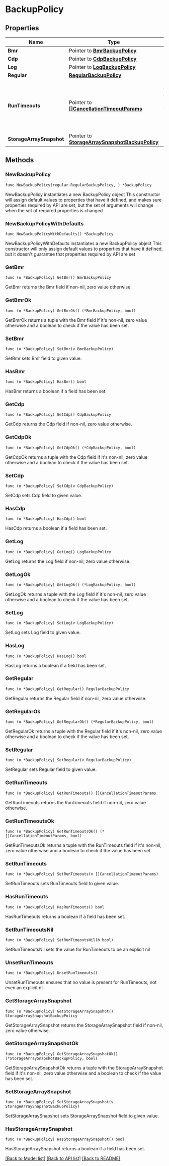 # BackupPolicy

## Properties

Name | Type | Description | Notes
------------ | ------------- | ------------- | -------------
**Bmr** | Pointer to [**BmrBackupPolicy**](BmrBackupPolicy.md) |  | [optional] 
**Cdp** | Pointer to [**CdpBackupPolicy**](CdpBackupPolicy.md) |  | [optional] 
**Log** | Pointer to [**LogBackupPolicy**](LogBackupPolicy.md) |  | [optional] 
**Regular** | [**RegularBackupPolicy**](RegularBackupPolicy.md) |  | 
**RunTimeouts** | Pointer to [**[]CancellationTimeoutParams**](CancellationTimeoutParams.md) | Specifies the backup timeouts for different type of runs(kFull, kRegular etc.). | [optional] 
**StorageArraySnapshot** | Pointer to [**StorageArraySnapshotBackupPolicy**](StorageArraySnapshotBackupPolicy.md) |  | [optional] 

## Methods

### NewBackupPolicy

`func NewBackupPolicy(regular RegularBackupPolicy, ) *BackupPolicy`

NewBackupPolicy instantiates a new BackupPolicy object
This constructor will assign default values to properties that have it defined,
and makes sure properties required by API are set, but the set of arguments
will change when the set of required properties is changed

### NewBackupPolicyWithDefaults

`func NewBackupPolicyWithDefaults() *BackupPolicy`

NewBackupPolicyWithDefaults instantiates a new BackupPolicy object
This constructor will only assign default values to properties that have it defined,
but it doesn't guarantee that properties required by API are set

### GetBmr

`func (o *BackupPolicy) GetBmr() BmrBackupPolicy`

GetBmr returns the Bmr field if non-nil, zero value otherwise.

### GetBmrOk

`func (o *BackupPolicy) GetBmrOk() (*BmrBackupPolicy, bool)`

GetBmrOk returns a tuple with the Bmr field if it's non-nil, zero value otherwise
and a boolean to check if the value has been set.

### SetBmr

`func (o *BackupPolicy) SetBmr(v BmrBackupPolicy)`

SetBmr sets Bmr field to given value.

### HasBmr

`func (o *BackupPolicy) HasBmr() bool`

HasBmr returns a boolean if a field has been set.

### GetCdp

`func (o *BackupPolicy) GetCdp() CdpBackupPolicy`

GetCdp returns the Cdp field if non-nil, zero value otherwise.

### GetCdpOk

`func (o *BackupPolicy) GetCdpOk() (*CdpBackupPolicy, bool)`

GetCdpOk returns a tuple with the Cdp field if it's non-nil, zero value otherwise
and a boolean to check if the value has been set.

### SetCdp

`func (o *BackupPolicy) SetCdp(v CdpBackupPolicy)`

SetCdp sets Cdp field to given value.

### HasCdp

`func (o *BackupPolicy) HasCdp() bool`

HasCdp returns a boolean if a field has been set.

### GetLog

`func (o *BackupPolicy) GetLog() LogBackupPolicy`

GetLog returns the Log field if non-nil, zero value otherwise.

### GetLogOk

`func (o *BackupPolicy) GetLogOk() (*LogBackupPolicy, bool)`

GetLogOk returns a tuple with the Log field if it's non-nil, zero value otherwise
and a boolean to check if the value has been set.

### SetLog

`func (o *BackupPolicy) SetLog(v LogBackupPolicy)`

SetLog sets Log field to given value.

### HasLog

`func (o *BackupPolicy) HasLog() bool`

HasLog returns a boolean if a field has been set.

### GetRegular

`func (o *BackupPolicy) GetRegular() RegularBackupPolicy`

GetRegular returns the Regular field if non-nil, zero value otherwise.

### GetRegularOk

`func (o *BackupPolicy) GetRegularOk() (*RegularBackupPolicy, bool)`

GetRegularOk returns a tuple with the Regular field if it's non-nil, zero value otherwise
and a boolean to check if the value has been set.

### SetRegular

`func (o *BackupPolicy) SetRegular(v RegularBackupPolicy)`

SetRegular sets Regular field to given value.


### GetRunTimeouts

`func (o *BackupPolicy) GetRunTimeouts() []CancellationTimeoutParams`

GetRunTimeouts returns the RunTimeouts field if non-nil, zero value otherwise.

### GetRunTimeoutsOk

`func (o *BackupPolicy) GetRunTimeoutsOk() (*[]CancellationTimeoutParams, bool)`

GetRunTimeoutsOk returns a tuple with the RunTimeouts field if it's non-nil, zero value otherwise
and a boolean to check if the value has been set.

### SetRunTimeouts

`func (o *BackupPolicy) SetRunTimeouts(v []CancellationTimeoutParams)`

SetRunTimeouts sets RunTimeouts field to given value.

### HasRunTimeouts

`func (o *BackupPolicy) HasRunTimeouts() bool`

HasRunTimeouts returns a boolean if a field has been set.

### SetRunTimeoutsNil

`func (o *BackupPolicy) SetRunTimeoutsNil(b bool)`

 SetRunTimeoutsNil sets the value for RunTimeouts to be an explicit nil

### UnsetRunTimeouts
`func (o *BackupPolicy) UnsetRunTimeouts()`

UnsetRunTimeouts ensures that no value is present for RunTimeouts, not even an explicit nil
### GetStorageArraySnapshot

`func (o *BackupPolicy) GetStorageArraySnapshot() StorageArraySnapshotBackupPolicy`

GetStorageArraySnapshot returns the StorageArraySnapshot field if non-nil, zero value otherwise.

### GetStorageArraySnapshotOk

`func (o *BackupPolicy) GetStorageArraySnapshotOk() (*StorageArraySnapshotBackupPolicy, bool)`

GetStorageArraySnapshotOk returns a tuple with the StorageArraySnapshot field if it's non-nil, zero value otherwise
and a boolean to check if the value has been set.

### SetStorageArraySnapshot

`func (o *BackupPolicy) SetStorageArraySnapshot(v StorageArraySnapshotBackupPolicy)`

SetStorageArraySnapshot sets StorageArraySnapshot field to given value.

### HasStorageArraySnapshot

`func (o *BackupPolicy) HasStorageArraySnapshot() bool`

HasStorageArraySnapshot returns a boolean if a field has been set.


[[Back to Model list]](../README.md#documentation-for-models) [[Back to API list]](../README.md#documentation-for-api-endpoints) [[Back to README]](../README.md)


